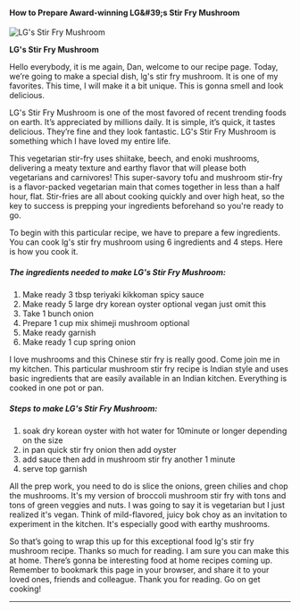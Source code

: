             

#### How to Prepare Award-winning LG&amp;#39;s Stir Fry Mushroom

![LG's Stir Fry Mushroom](https://img-global.cpcdn.com/recipes/56597356/751x532cq70/lgs-stir-fry-mushroom-recipe-main-photo.jpg)

**LG's Stir Fry Mushroom**

Hello everybody, it is me again, Dan, welcome to our recipe page. Today, we’re going to make a special dish, lg's stir fry mushroom. It is one of my favorites. This time, I will make it a bit unique. This is gonna smell and look delicious.

LG's Stir Fry Mushroom is one of the most favored of recent trending foods on earth. It’s appreciated by millions daily. It is simple, it’s quick, it tastes delicious. They’re fine and they look fantastic. LG's Stir Fry Mushroom is something which I have loved my entire life.

This vegetarian stir-fry uses shiitake, beech, and enoki mushrooms, delivering a meaty texture and earthy flavor that will please both vegetarians and carnivores! This super-savory tofu and mushroom stir-fry is a flavor-packed vegetarian main that comes together in less than a half hour, flat. Stir-fries are all about cooking quickly and over high heat, so the key to success is prepping your ingredients beforehand so you're ready to go.

To begin with this particular recipe, we have to prepare a few ingredients. You can cook lg's stir fry mushroom using 6 ingredients and 4 steps. Here is how you cook it.

##### The ingredients needed to make LG's Stir Fry Mushroom:

1.  Make ready 3 tbsp teriyaki kikkoman spicy sauce
2.  Make ready 5 large dry korean oyster optional vegan just omit this
3.  Take 1 bunch onion
4.  Prepare 1 cup mix shimeji mushroom optional
5.  Make ready garnish
6.  Make ready 1 cup spring onion

I love mushrooms and this Chinese stir fry is really good. Come join me in my kitchen. This particular mushroom stir fry recipe is Indian style and uses basic ingredients that are easily available in an Indian kitchen. Everything is cooked in one pot or pan.

##### Steps to make LG's Stir Fry Mushroom:

1.  soak dry korean oyster with hot water for 10minute or longer depending on the size
2.  in pan quick stir fry onion then add oyster
3.  add sauce then add in mushroom stir fry another 1 minute
4.  serve top garnish

All the prep work, you need to do is slice the onions, green chilies and chop the mushrooms. It's my version of broccoli mushroom stir fry with tons and tons of green veggies and nuts. I was going to say it is vegetarian but I just realized it's vegan. Think of mild-flavored, juicy bok choy as an invitation to experiment in the kitchen. It's especially good with earthy mushrooms.

So that’s going to wrap this up for this exceptional food lg's stir fry mushroom recipe. Thanks so much for reading. I am sure you can make this at home. There’s gonna be interesting food at home recipes coming up. Remember to bookmark this page in your browser, and share it to your loved ones, friends and colleague. Thank you for reading. Go on get cooking!

* * *